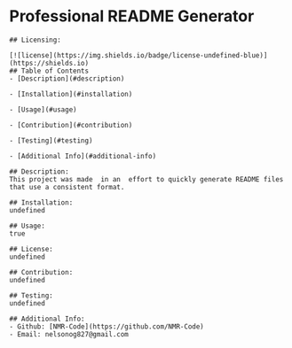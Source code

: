 # Professional README Generator
    ## Licensing:

    [![license](https://img.shields.io/badge/license-undefined-blue)](https://shields.io)
    ## Table of Contents 
    - [Description](#description)

    - [Installation](#installation)

    - [Usage](#usage)

    - [Contribution](#contribution)

    - [Testing](#testing)

    - [Additional Info](#additional-info)

    ## Description:
    This project was made  in an  effort to quickly generate README files that use a consistent format.

    ## Installation:
    undefined

    ## Usage:
    true

    ## License:
    undefined

    ## Contribution:
    undefined

    ## Testing:
    undefined
    
    ## Additional Info:
    - Github: [NMR-Code](https://github.com/NMR-Code)
    - Email: nelsonog827@gmail.com 